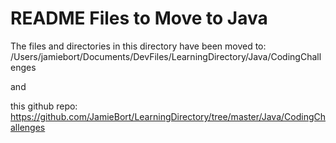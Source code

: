# README Files to Move to Java

The files and directories in this directory have been moved to:
/Users/jamiebort/Documents/DevFiles/LearningDirectory/Java/CodingChallenges

and

this github repo:
https://github.com/JamieBort/LearningDirectory/tree/master/Java/CodingChallenges